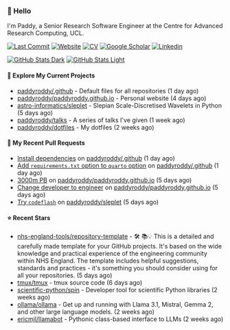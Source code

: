 ### 👋 Hello

I'm Paddy, a Senior Research Software Engineer at the Centre for Advanced
Research Computing, UCL.

[![Last Commit](https://img.shields.io/github/last-commit/paddyroddy/paddyroddy/main?label=updated)](https://github.com/paddyroddy)
[![Website](https://img.shields.io/badge/GitHub%20Pages-222?logo=githubpages&logoColor=fff&style=for-the-badge&style=flat)](https://paddyroddy.github.io)
[![CV](https://img.shields.io/badge/CV-PDF-pink.svg)](https://paddyroddy.github.io/cv)
[![Google Scholar](https://img.shields.io/badge/Google%20Scholar-4285F4?logo=googlescholar&logoColor=fff&style=for-the-badge&style=flat)](https://scholar.google.com/citations?user=OFigHUwAAAAJ)
[![Linkedin](https://img.shields.io/badge/LinkedIn-0A66C2?logo=linkedin&logoColor=fff&style=for-the-badge&style=flat)](https://www.linkedin.com/in/patrickjamesroddy)

[![GitHub Stats Dark](https://github-readme-stats-paddyroddy.vercel.app/api?username=paddyroddy&disable_animations=true&hide_border=true&hide_title=true&include_all_commits=true&rank_icon=github&show=prs_merged,reviews&show_icons=true&theme=tokyonight)](https://github.com/paddyroddy/paddyroddy#gh-dark-mode-only)
[![GitHub Stats Light](https://github-readme-stats-paddyroddy.vercel.app/api?username=paddyroddy&disable_animations=true&hide_border=true&hide_title=true&include_all_commits=true&rank_icon=github&show=prs_merged,reviews&show_icons=true&theme=default)](https://github.com/paddyroddy/paddyroddy#gh-light-mode-only)

#### 👷 Explore My Current Projects

- [paddyroddy/.github](https://github.com/paddyroddy/.github) - Default files for all repositories
  (1 day ago)
- [paddyroddy/paddyroddy.github.io](https://github.com/paddyroddy/paddyroddy.github.io) - Personal website
  (4 days ago)
- [astro-informatics/sleplet](https://github.com/astro-informatics/sleplet) - Slepian Scale-Discretised Wavelets in Python
  (5 days ago)
- [paddyroddy/talks](https://github.com/paddyroddy/talks) - A series of talks I&#39;ve given
  (1 week ago)
- [paddyroddy/dotfiles](https://github.com/paddyroddy/dotfiles) - My dotfiles
  (2 weeks ago)

#### 🔨 My Recent Pull Requests

- [Install dependencies](https://github.com/paddyroddy/.github/pull/242) on [paddyroddy/.github](https://github.com/paddyroddy/.github)
  (1 day ago)
- [Add `requirements.txt` option to `quarto` option](https://github.com/paddyroddy/.github/pull/241) on [paddyroddy/.github](https://github.com/paddyroddy/.github)
  (1 day ago)
- [3000m PB](https://github.com/paddyroddy/paddyroddy.github.io/pull/105) on [paddyroddy/paddyroddy.github.io](https://github.com/paddyroddy/paddyroddy.github.io)
  (5 days ago)
- [Change developer to engineer](https://github.com/paddyroddy/paddyroddy.github.io/pull/104) on [paddyroddy/paddyroddy.github.io](https://github.com/paddyroddy/paddyroddy.github.io)
  (5 days ago)
- [Try `codeflash`](https://github.com/paddyroddy/sleplet/pull/47) on [paddyroddy/sleplet](https://github.com/paddyroddy/sleplet)
  (5 days ago)

#### ⭐ Recent Stars

- [nhs-england-tools/repository-template](https://github.com/nhs-england-tools/repository-template) - 🛠️ 📚💡 This is a detailed and carefully made template for your GitHub projects. It&#39;s based on the wide knowledge and practical experience of the engineering community within NHS England. The template includes helpful suggestions, standards and practices - it&#39;s something you should consider using for all your repositories.
  (5 days ago)
- [tmux/tmux](https://github.com/tmux/tmux) - tmux source code
  (6 days ago)
- [scientific-python/spin](https://github.com/scientific-python/spin) - Developer tool for scientific Python libraries
  (2 weeks ago)
- [ollama/ollama](https://github.com/ollama/ollama) - Get up and running with Llama 3.1, Mistral, Gemma 2, and other large language models.
  (2 weeks ago)
- [ericmjl/llamabot](https://github.com/ericmjl/llamabot) - Pythonic class-based interface to LLMs
  (2 weeks ago)
